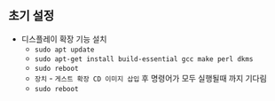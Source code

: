 ## 초기 설정
- 디스플레이 확장 기능 설치
  - `sudo apt update`
  - `sudo apt-get install build-essential gcc make perl dkms`
  - `sudo reboot`
  - `장치` - `게스트 확장 CD 이미지 삽입` 후 명령어가 모두 실행될때 까지 기다림
  - `sudo reboot`
